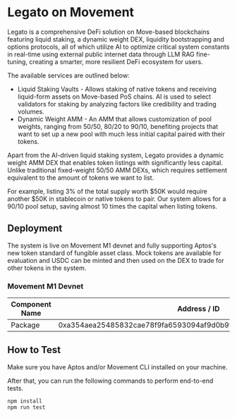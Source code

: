 # Legato on Movement

Legato is a comprehensive DeFi solution on Move-based blockchains featuring liquid staking, a dynamic weight DEX, liquidity bootstrapping and options protocols, all of which utilize AI to optimize critical system constants in real-time using external public internet data through LLM RAG fine-tuning, creating a smarter, more resilient DeFi ecosystem for users.

The available services are outlined below:

- Liquid Staking Vaults - Allows staking of native tokens and receiving liquid-form assets on Move-based PoS chains. AI is used to select validators for staking by analyzing factors like credibility and trading volumes.
- Dynamic Weight AMM - An AMM that allows customization of pool weights, ranging from 50/50, 80/20 to 90/10, benefiting projects that want to set up a new pool with much less initial capital paired with their tokens.

Apart from the AI-driven liquid staking system, Legato provides a dynamic weight AMM DEX that enables token listings with significantly less capital. Unlike traditional fixed-weight 50/50 AMM DEXs, which requires settlement equivalent to the amount of tokens we want to list. 

For example, listing 3% of the total supply worth $50K would require another $50K in stablecoin or native tokens to pair. Our system allows for a 90/10 pool setup, saving almost 10 times the capital when listing tokens.

## Deployment

The system is live on Movement M1 devnet and fully supporting Aptos's new token standard of fungible asset class. Mock tokens are available for evaluation and USDC can be minted and then used on the DEX to trade for other tokens in the system.

### Movement M1 Devnet

Component Name | Address / ID
--- | --- 
Package |  0xa354aea25485832cae78f9fa6593094af9d0b9f17f2a62f68e42ac81c8784d9d

## How to Test

Make sure you have Aptos and/or Movement CLI installed on your machine. 

After that, you can run the following commands to perform end-to-end tests.

```
npm install
npm run test
```
